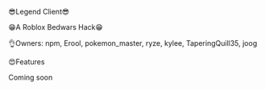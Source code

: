 😎Legend Client😎

😁A Roblox Bedwars Hack😁

👌Owners:
npm,
Erool,
pokemon_master,
ryze,
kylee,
TaperingQuill35,
joog

😍Features

Coming soon
